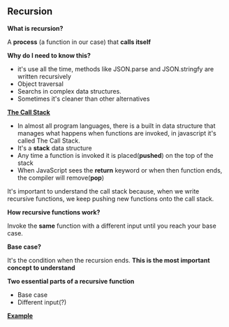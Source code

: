 ## Recursion

**What is recursion?**

A **process** (a function in our case) that **calls itself**

**Why do I need to know this?**

- it's use all the time, methods like JSON.parse and JSON.stringfy are written recursively
- Object traversal
- Searchs in complex data structures.
- Sometimes it's cleaner than other alternatives

[**The Call Stack**](https://en.wikipedia.org/wiki/Call_stack)
- In almost all program languages, there is a built in data structure that manages what happens when functions are invoked, in javascript it's called The Call Stack.
- It's a **stack** data structure
- Any time a function is invoked it is placed(**pushed**) on the top of the stack
- When JavaScript sees the **return** keyword or when then function ends, the compiler will remove(**pop**)

It's important to understand the call stack because, when we write recursive functions, we keep pushing new functions onto the call stack.

**How recursive functions work?**

Invoke the **same** function with a different input until you reach your base case.

**Base case?**

It's the condition when the recursion ends. **This is the most important concept to understand**

**Two essential parts of a recursive function**
- Base case
- Different input(?)

[**Example**](example)